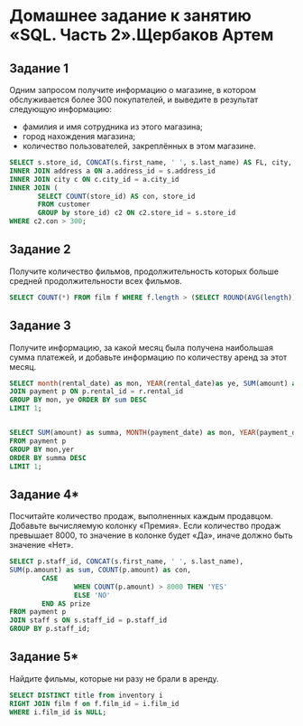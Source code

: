 # Домашнее задание к занятию «SQL. Часть 2».Щербаков Артем

## Задание 1

Одним запросом получите информацию о магазине, в котором обслуживается более 300 покупателей, и выведите в результат следующую информацию:

- фамилия и имя сотрудника из этого магазина;
- город нахождения магазина;
- количество пользователей, закреплённых в этом магазине.

 ```SQL
SELECT s.store_id, CONCAT(s.first_name, ' ', s.last_name) AS FL, city, c2.con FROM staff s
INNER JOIN address a ON a.address_id = s.address_id
INNER JOIN city c ON c.city_id = a.city_id
INNER JOIN (
        SELECT COUNT(store_id) AS con, store_id
        FROM customer
        GROUP by store_id) c2 ON c2.store_id = s.store_id
WHERE c2.con > 300;
 ```

## Задание 2

Получите количество фильмов, продолжительность которых больше средней продолжительности всех фильмов.

```SQL
SELECT COUNT(*) FROM film f WHERE f.length > (SELECT ROUND(AVG(length)) FROM film);
```

## Задание 3

Получите информацию, за какой месяц была получена наибольшая сумма платежей, и добавьте информацию по количеству аренд за этот месяц.

```SQL
SELECT month(rental_date) as mon, YEAR(rental_date)as ye, SUM(amount) as sum, COUNT(month(rental_date)) from rental r
JOIN payment p ON p.rental_id = r.rental_id
GROUP BY mon, ye ORDER BY sum DESC
LIMIT 1;


SELECT SUM(amount) as summa, MONTH(payment_date) as mon, YEAR(payment_date)as yer, COUNT(MONTH(payment_date))
FROM payment p
GROUP BY mon,yer
ORDER BY summa DESC
LIMIT 1;
```

## Задание 4*

Посчитайте количество продаж, выполненных каждым продавцом. Добавьте вычисляемую колонку «Премия». Если количество продаж превышает 8000, то значение в колонке будет «Да», иначе должно быть значение «Нет».

```SQL
SELECT p.staff_id, CONCAT(s.first_name, ' ', s.last_name), 
SUM(p.amount) as sum, COUNT(p.amount) as con,
        CASE
                WHEN COUNT(p.amount) > 8000 THEN 'YES'
                ELSE 'NO'
        END AS prize
FROM payment p
JOIN staff s ON s.staff_id = p.staff_id
GROUP BY p.staff_id;
```

## Задание 5*

Найдите фильмы, которые ни разу не брали в аренду.

```SQL
SELECT DISTINCT title from inventory i
RIGHT JOIN film f on f.film_id = i.film_id
WHERE i.film_id is NULL;
```
